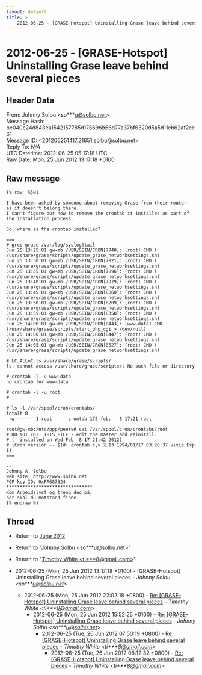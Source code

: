```yaml
---
layout: default
title: >
    2012-06-25 - [GRASE-Hotspot] Uninstalling Grase leave behind several pieces
---
```


# 2012-06-25 - [GRASE-Hotspot] Uninstalling Grase leave behind several pieces

## Header Data

From: Johnny Solbu \<so***u@solbu.net\><br>
Message Hash: be040e24d843ea1542157785d175696b66d77a37bf6320d5a5d11cb62af2ce61<br>
Message ID: \<201206251417.21651.solbu@solbu.net\><br>
Reply To: _N/A_<br>
UTC Datetime: 2012-06-25 05:17:18 UTC<br>
Raw Date: Mon, 25 Jun 2012 13:17:18 +0100<br>

## Raw message

```
{% raw  %}Hi.

I have been asked by someone about removing Grase from their router, as it doesn't belong there.
I can't figure out how to remove the crontab it installes as part of the installation process.

So, where is the crontab installed?

===
# grep grase /var/log/syslog|tail
Jun 25 13:25:01 gw-mb /USR/SBIN/CRON[7740]: (root) CMD (   /usr/share/grase/scripts/update_grase_networksettings.sh)
Jun 25 13:30:01 gw-mb /USR/SBIN/CRON[7821]: (root) CMD (   /usr/share/grase/scripts/update_grase_networksettings.sh)
Jun 25 13:35:01 gw-mb /USR/SBIN/CRON[7896]: (root) CMD (   /usr/share/grase/scripts/update_grase_networksettings.sh)
Jun 25 13:40:01 gw-mb /USR/SBIN/CRON[7979]: (root) CMD (   /usr/share/grase/scripts/update_grase_networksettings.sh)
Jun 25 13:45:01 gw-mb /USR/SBIN/CRON[8060]: (root) CMD (   /usr/share/grase/scripts/update_grase_networksettings.sh)
Jun 25 13:50:01 gw-mb /USR/SBIN/CRON[8209]: (root) CMD (   /usr/share/grase/scripts/update_grase_networksettings.sh)
Jun 25 13:55:01 gw-mb /USR/SBIN/CRON[8358]: (root) CMD (   /usr/share/grase/scripts/update_grase_networksettings.sh)
Jun 25 14:00:01 gw-mb /USR/SBIN/CRON[8443]: (www-data) CMD (/usr/share/grase/scripts/start_php_cgi > /dev/null)
Jun 25 14:00:01 gw-mb /USR/SBIN/CRON[8447]: (root) CMD (   /usr/share/grase/scripts/update_grase_networksettings.sh)
Jun 25 14:05:01 gw-mb /USR/SBIN/CRON[8527]: (root) CMD (   /usr/share/grase/scripts/update_grase_networksettings.sh)

# LC_ALL=C ls /usr/share/grase/scripts/
ls: cannot access /usr/share/grase/scripts/: No such file or directory

# crontab -l -u www-data
no crontab for www-data

# crontab -l -u root
#

# ls -l /var/spool/cron/crontabs/
totalt 8
-rw------- 1 root      crontab 175 feb.   8 17:21 root

root@gw-mb:/etc/ppp/peers# cat /var/spool/cron/crontabs/root
# DO NOT EDIT THIS FILE - edit the master and reinstall.
# (- installed on Wed Feb  8 17:21:42 2012)
# (Cron version -- $Id: crontab.c,v 2.13 1994/01/17 03:20:37 vixie Exp $)
===

-- 
Johnny A. Solbu
web site, http://www.solbu.net
PGP key ID: 0xFA687324
********************************
Kom Arbeidslyst og treng deg på,
her skal du motstand finne.
{% endraw %}
```

## Thread

+ Return to [June 2012](/archive/2012/06)

+ Return to "[Johnny Solbu <so***u<span>@</span>solbu.net>](/authors/so___u_at_solbu_net)"
+ Return to "[Timothy White <ti***8<span>@</span>gmail.com>](/authors/ti___8_at_gmail_com)"

+ 2012-06-25 (Mon, 25 Jun 2012 13:17:18 +0100) - [GRASE-Hotspot] Uninstalling Grase leave behind several pieces - _Johnny Solbu \<so***u@solbu.net\>_
  + 2012-06-25 (Mon, 25 Jun 2012 22:02:18 +0800) - [Re: [GRASE-Hotspot] Uninstalling Grase leave behind several pieces](/archive/2012/06/d43508e65c3b61feba733da0b702ae7f719e4b4fc66ccd5161158d74d08d0e01) - _Timothy White \<ti***8@gmail.com\>_
    + 2012-06-25 (Mon, 25 Jun 2012 15:52:25 +0100) - [Re: [GRASE-Hotspot] Uninstalling Grase leave behind several pieces](/archive/2012/06/289cbd876f6a7b74d63ecec36574c526ee8f021f5ccac0ae499743bc7a38e4cf) - _Johnny Solbu \<so***u@solbu.net\>_
      + 2012-06-25 (Tue, 26 Jun 2012 07:50:19 +0800) - [Re: [GRASE-Hotspot] Uninstalling Grase leave behind several pieces](/archive/2012/06/19d5eeae3a77debd2792b853b527578151c9578875a9984b6a977bf448ac946a) - _Timothy White \<ti***8@gmail.com\>_
        + 2012-06-25 (Tue, 26 Jun 2012 08:12:32 +0800) - [Re: [GRASE-Hotspot] Uninstalling Grase leave behind several pieces](/archive/2012/06/0cc9e9f0f42485904a14ee6b654ee1564bcb99c526e019e358e578bbb4b05b85) - _Timothy White \<ti***8@gmail.com\>_

